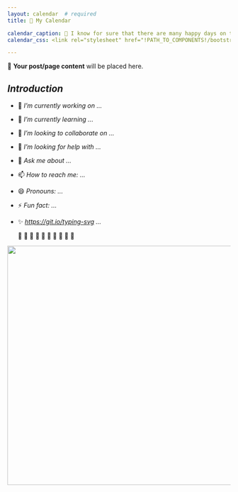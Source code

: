 ```yaml
---
layout: calendar  # required
title: 📆 My Calendar

calendar_caption: 💜 I know for sure that there are many happy days on this calendar! 💜   # optional
calendar_css: <link rel="stylesheet" href="!PATH_TO_COMPONENTS!/bootstrap-calendar/css/calendar.css">

---
```


📜 **Your post/page content** will be placed here.

## _Introduction_


 - 🔭 _I’m currently working on ..._
 - 🌱 _I’m currently learning ..._
 - 👯 _I’m looking to collaborate on ..._
 - 🤔 _I’m looking for help with ..._
 - 💬 _Ask me about ..._
 - 📫 _How to reach me: ..._
 - 😄 _Pronouns: ..._
 - ⚡ _Fun fact: ..._
 - ✨ _https://git.io/typing-svg ..._


   🦋 🦋 🦋 🦋 🦋 🦋 🦋 🦋 🦋 🦋 


<div id="header" align="center">
 
  <img src="https://github.com/user-attachments/assets/664e4b50-bae1-440a-b037-80bc7899233b" width="540"/> 

</div>

